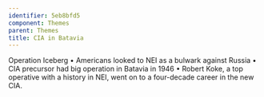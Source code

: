 ```yaml
---
identifier: 5eb8bfd5
component: Themes
parent: Themes 
title: CIA in Batavia
---
```

Operation Iceberg • Americans looked to NEI as a bulwark against Russia
• CIA precursor had big operation in Batavia in 1946 • Robert Koke, a
top operative with a history in NEI, went on to a four-decade career in
the new CIA.
